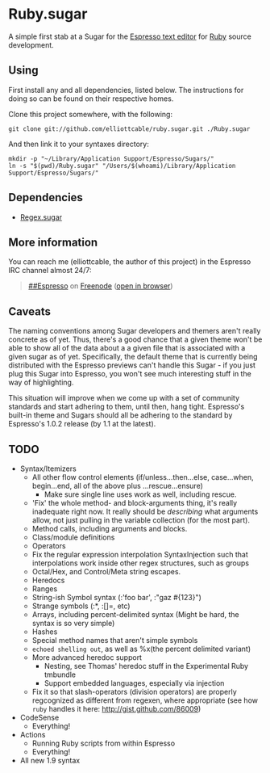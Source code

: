 Ruby.sugar
==========
A simple first stab at a Sugar for the [Espresso text editor][espresso] for
[Ruby][] source development.

[espresso]: <http://macrabbit.com/espresso/> "The Espresso text editor, by MacRabbit"
[ruby]: <http://ruby-lang.org/> "The Ruby programming language"

Using
-----
First install any and all dependencies, listed below. The instructions for
doing so can be found on their respective homes.

Clone this project somewhere, with the following:
    
    git clone git://github.com/elliottcable/ruby.sugar.git ./Ruby.sugar
    
And then link it to your syntaxes directory:
    
    mkdir -p "~/Library/Application Support/Espresso/Sugars/"
    ln -s "$(pwd)/Ruby.sugar" "/Users/$(whoami)/Library/Application Support/Espresso/Sugars/"
    
Dependencies
------------
- [Regex.sugar](http://github.com/elliottcable/Regex.sugar "elliottcable's Regex.sugar on GitHub")

More information
----------------
You can reach me (elliottcable, the author of this project) in the Espresso
IRC channel almost 24/7:

> [##Espresso](irc://chat.freenode.net/##Espresso) on [Freenode](http://freenode.net/ "Freenode IRC network") ([open in browser](http://widget.mibbit.com/?settings=54db06d9920299f628121bb397aaa524&server=chat.freenode.net&channel=%23%23Espresso&noServerNotices=true&noServerMotd=true&autoConnect=true "Mibbit IRC gateway for ##Espresso"))

Caveats
-------
The naming conventions among Sugar developers and themers aren't really
concrete as of yet. Thus, there's a good chance that a given theme won't be
able to show all of the data about a a given file that is associated with a
given sugar as of yet. Specifically, the default theme that is currently being
distributed with the Espresso previews can't handle this Sugar - if you just
plug this Sugar into Espresso, you won't see much interesting stuff in the way
of highlighting.

This situation will improve when we come up with a set of community standards
and start adhering to them, until then, hang tight. Espresso's built-in theme
and Sugars should all be adhering to the standard by Espresso's 1.0.2 release
(by 1.1 at the latest).

TODO
----
- Syntax/Itemizers
  - All other flow control elements (if/unless…then…else, case…when,
    begin…end, all of the above plus …rescue…ensure)
    - Make sure single line uses work as well, including rescue.
  - 'Fix' the whole method- and block-arguments thing, it's really inadequate
    right now. It really should be *describing* what arguments allow, not just
    pulling in the variable collection (for the most part).
  - Method calls, including arguments and blocks.
  - Class/module definitions
  - Operators
  - Fix the regular expression interpolation SyntaxInjection such that
    interpolations work inside other regex structures, such as groups
  - Octal/Hex, and Control/Meta string escapes.
  - Heredocs
  - Ranges
  - String-ish Symbol syntax (:'foo bar', :"gaz #{123}")
  - Strange symbols (:*, :[]=, etc)
  - Arrays, including percent-delimited syntax (Might be hard, the syntax is
    so very simple)
  - Hashes
  - Special method names that aren't simple symbols
  - `echoed shelling out`, as well as %x(the percent delimited variant)
  - More advanced heredoc support
    - Nesting, see Thomas' heredoc stuff in the Experimental Ruby tmbundle
    - Support embedded languages, especially via injection
  - Fix it so that slash-operators (division operators) are properly
    regcognized as different from regexen, where appropriate (see how `ruby`
    handles it here: http://gist.github.com/86009)
- CodeSense
  - Everything!
- Actions
  - Running Ruby scripts from within Espresso
  - Everything!
- All new 1.9 syntax
